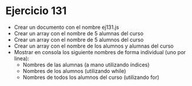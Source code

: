 # Ejercicio 131

* Crear un documento con el nombre ej131.js
* Crear un array con el nombre de 5 alumnas del curso
* Crear un array con el nombre de 5 alumnos del curso
* Crear un array con el nombre de los alumnos y alumnas del curso
* Mostrar en consola los siguiente nombres de forma individual (uno por linea):
  * Nombres de las alumnas (a mano utilizando índices)
  * Nombres de los alumnos (utilizando while)
  * Nombres de todos los alumnos del curso (utilizando for)